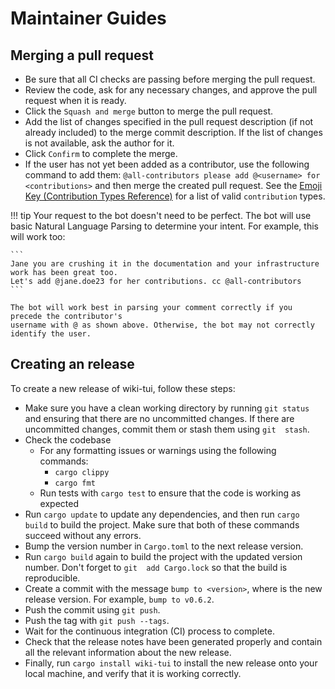 # Maintainer Guides

## Merging a pull request

* Be sure that all CI checks are passing before merging the pull request.
* Review the code, ask for any necessary changes, and approve the pull request when it is ready.
* Click the `Squash and merge` button to merge the pull request.
* Add the list of changes specified in the pull request description (if not already included) to the 
  merge commit description. If the list of changes is not available, ask the author for it.
* Click `Confirm` to complete the merge.
* If the user has not yet been added as a contributor, use the following command to add them: 
  `@all-contributors please add @<username> for <contributions>` and then merge the created pull 
  request. See the [Emoji Key (Contribution Types Reference)](https://allcontributors.org/docs/en/emoji-key) 
  for a list of valid `contribution` types.

!!! tip
    Your request to the bot doesn't need to be perfect. The bot will use basic Natural Language 
    Parsing to determine your intent. For example, this will work too:

    ```
    Jane you are crushing it in the documentation and your infrastructure work has been great too. 
    Let's add @jane.doe23 for her contributions. cc @all-contributors
    ```

    The bot will work best in parsing your comment correctly if you precede the contributor's 
    username with @ as shown above. Otherwise, the bot may not correctly identify the user.

## Creating an release

To create a new release of wiki-tui, follow these steps:

* Make sure you have a clean working directory by running `git status` and ensuring that there are 
  no uncommitted changes. If there are uncommitted changes, commit them or stash them using `git 
  stash`.
* Check the codebase 
    * For any formatting issues or warnings using the following commands:
        * `cargo clippy`
        * `cargo fmt`
    * Run tests with `cargo test` to ensure that the code is working as expected
* Run `cargo update` to update any dependencies, and then run `cargo build` to build the project. 
  Make sure that both of these commands succeed without any errors.
* Bump the version number in `Cargo.toml` to the next release version.
* Run `cargo build` again to build the project with the updated version number. Don't forget to `git 
  add Cargo.lock` so that the build is reproducible.
* Create a commit with the message `bump to <version>`, where <version> is the new release version. 
  For example, `bump to v0.6.2`.
* Push the commit using `git push`.
* Push the tag with `git push --tags`.
* Wait for the continuous integration (CI) process to complete.
* Check that the release notes have been generated properly and contain all the relevant information 
  about the new release.
* Finally, run `cargo install wiki-tui` to install the new release onto your local machine, and 
  verify that it is working correctly.
